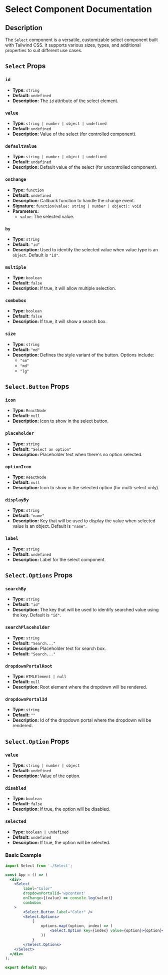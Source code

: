 # Select Component Documentation

## Description

The `Select` component is a versatile, customizable select component built with Tailwind CSS. It supports various sizes, types, and additional properties to suit different use cases.

## `Select` Props

### `id`
- **Type:** `string`
- **Default:** `undefined`
- **Description:** The `id` attribute of the select element.

### `value`
- **Type:** `string | number | object | undefined`
- **Default:** `undefined`
- **Description:** Value of the select (for controlled component).

### `defaultValue`
- **Type:** `string | number | object | undefined`
- **Default:** `undefined`
- **Description:** Default value of the select (for uncontrolled component).

### `onChange`
- **Type:** `function`
- **Default:** `undefined`
- **Description:** Callback function to handle the change event.
- **Signature:** `function(value: string | number | object): void`
- **Parameters:**
    - `value`: The selected value.

### `by`
- **Type:** `string`
- **Default:** `"id"`
- **Description:** Used to identify the selected value when value type is an `object`. Default is `"id"`.

### `multiple`
- **Type:** `boolean`
- **Default:** `false`
- **Description:** If true, it will allow multiple selection.

### `combobox`
- **Type:** `boolean`
- **Default:** `false`
- **Description:** If true, it will show a search box.

### `size`
- **Type:** `string`
- **Default:** `"md"`
- **Description:** Defines the style variant of the button. Options include:
  - `"sm"`
  - `"md"`
  - `"lg"`

## `Select.Button` Props

### `icon`
- **Type:** `ReactNode`
- **Default:** `null`
- **Description:** Icon to show in the select button.

### `placeholder`
- **Type:** `string`
- **Default:** `"Select an option"`
- **Description:** Placeholder text when there's no option selected.

### `optionIcon`
- **Type:** `ReactNode`
- **Default:** `null`
- **Description:** Icon to show in the selected option (for multi-select only).

### `displayBy`
- **Type:** `string`
- **Default:** `"name"`
- **Description:** Key that will be used to display the value when selected value is an object. Default is `"name"`.

### `label`
- **Type:** `string`
- **Default:** `undefined`
- **Description:** Label for the select component.

## `Select.Options` Props

### `searchBy`
- **Type:** `string`
- **Default:** `"id"`
- **Description:** The key that will be used to identify searched value using the key. Default is `"id"`.

### `searchPlaceholder`
- **Type:** `string`
- **Default:** `"Search..."`
- **Description:** Placeholder text for search box.
- **Default:** `"Search..."`

### `dropdownPortalRoot`
- **Type:** `HTMLElement | null`
- **Default:** `null`
- **Description:** Root element where the dropdown will be rendered.

### `dropdownPortalId`
- **Type:** `string`
- **Default:** `""`
- **Description:** Id of the dropdown portal where the dropdown will be rendered.


## `Select.Option` Props

### `value`
- **Type:** `string | number | object`
- **Default:** `undefined`
- **Description:** Value of the option.

### `disabled`
- **Type:** `boolean`
- **Default:** `false`
- **Description:** If true, the option will be disabled.

### `selected`
- **Type:** `boolean | undefined`
- **Default:** `undefined`
- **Description:** If true, the option will be selected.

### Basic Example

```jsx
import Select from './Select';

const App = () => (
  <div>
    <Select 
        label="Color"
        dropdownPortalId='wpcontent'
        onChange={(value) => console.log(value)} 
        combobox
    >
        <Select.Button label="Color" />
        <Select.Options>
            {
                options.map((option, index) => (
                    <Select.Option key={index} value={option}>{option}</Select.Option>
                ))
            }
        </Select.Options>
    </Select>
  </div>
);

export default App;
```